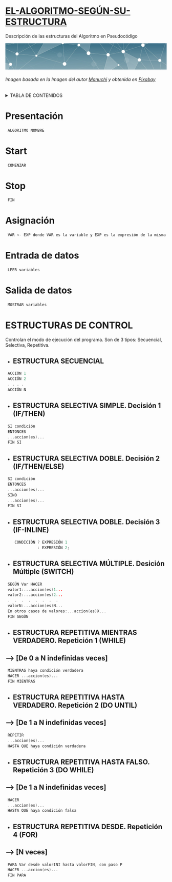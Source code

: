 # <ins>EL-ALGORITMO-SEGÚN-SU-ESTRUCTURA</ins>
Descripción de las estructuras del Algoritmo en Pseudocódigo

<img src="IMG/marco superior.jpg">

###### Imagen basada en la Imagen del autor [Manuchi][1] y obtenida en [Pixabay][2]

<details>
<summary>TABLA DE CONTENIDOS</summary>
 
+ [Presentación](#Presentación)
+ [Start](#Start)
+ [Stop](#Stop)
+ [Asignación](#Asignación)
+ [Entrada de datos](#Entrada-de-datos)
+ [Salida de datos](#Salida-de-datos)
+ [Estructuras de Control](#Estructuras-de-control)
    + [Estructura Secuencial](#Estructura-Secuencial)
    + [Estructura Selectiva Simple](#Estructura-Selectiva-Simple)
    + [IF/THEN/ELSE](#)
    + [IF-INLINE](#)
    + [SWITCH](#)
    + [WHILE](#)
    + [DO UNTIL](#)
    + [DO WHILE](#)
    + [FOR](#)
</details>

# Presentación 
```C++
 ALGORITMO NOMBRE
```
# Start     
```C++
 COMENZAR
```
# Stop      
```C++
 FIN
```
# Asignación  
```C++
 VAR <- EXP donde VAR es la variable y EXP es la expresión de la misma
```
# Entrada de datos     
```C++
 LEER variables
```
# Salida de datos      
```C++
 MOSTRAR variables
```
# ESTRUCTURAS DE CONTROL
Controlan el modo de ejecución del programa. Son de 3 tipos: Secuencial, Selectiva, Repetitiva.

* ## ESTRUCTURA SECUENCIAL
```C++
 ACCIÓN 1
 ACCIÓN 2
 . . . . 
 ACCIÓN N
```

* ## ESTRUCTURA SELECTIVA SIMPLE. Decisión 1 (IF/THEN)
```C++
 SI condición
 ENTONCES 
 ...accion(es)...
 FIN SI
```
* ## ESTRUCTURA SELECTIVA DOBLE. Decisión 2 (IF/THEN/ELSE)
```C++
 SI condición
 ENTONCES 
 ...accion(es)...
 SINO
 ...accion(es)...
 FIN SI
```
* ## ESTRUCTURA SELECTIVA DOBLE. Decisión 3 (IF-INLINE)

```C++
    CONDICIÓN ? EXPRESIÓN 1
              : EXPRESIÓN 2;
```

* ## ESTRUCTURA SELECTIVA MÚLTIPLE. Desición Múltiple (SWITCH)
```C++
 SEGÚN Var HACER
 valor1:...accion(es)1...
 valor2:...accion(es)2...
 .  .  .  .  .  .  .  .  
 valorN:...accion(es)N...
 En otros casos de valores:...accion(es)X...
 FIN SEGÚN
 ```             
* ## ESTRUCTURA REPETITIVA MIENTRAS VERDADERO. Repetición 1 (WHILE)
## --> [De 0 a N indefinidas veces]
```C++
 MIENTRAS haya condición verdadera
 HACER ...accion(es)...
 FIN MIENTRAS
```
* ## ESTRUCTURA REPETITIVA HASTA VERDADERO. Repetición 2 (DO UNTIL)
## --> [De 1 a N indefinidas veces]
```C++
 REPETIR
 ...accion(es)...
 HASTA QUE haya condición verdadera
```

* ## ESTRUCTURA REPETITIVA HASTA FALSO. Repetición 3 (DO WHILE)
## --> [De 1 a N indefinidas veces]
```C++
 HACER
 ...accion(es)...
 HASTA QUE haya condición falsa
```
* ## ESTRUCTURA REPETITIVA DESDE. Repetición 4 (FOR)
## --> [N veces]
```C++
 PARA Var desde valorINI hasta valorFIN, con paso P
 HACER ...accion(es)...
 FIN PARA
```

[1]: https://www.instagram.com/manuchi7/

[2]: https://pixabay.com/es/illustrations/fondo-abstracto-l%C3%ADnea-ilustraci%C3%B3n-2462431/
  
